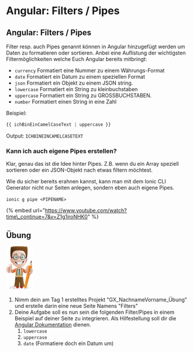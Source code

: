 # Angular: Filters / Pipes

## Angular: Filters / Pipes

Filter resp. auch Pipes genannt können in Angular hinzugefügt werden um Daten zu formatieren oder sortieren. Anbei eine Auflistung der wichtigsten Filtermöglichkeiten welche Euch Angular bereits mitbringt:

* `currency` Formatiert eine Nummer zu einem Währungs-Format
* `date` Formatiert ein Datum zu einem speziellen Format
* `json` Formatiert ein Objekt zu einem JSON string.
* `lowercase` Formatiert ein String zu kleinbuchstaben
* `uppercase` Formatiert ein String zu GROSSBUCHSTABEN.
* `number` Formatiert einen String in eine Zahl

Beispiel:

```javascript
{{ ichBinEinCamelCaseText | uppercase }}
```

Output: `ICHBINEINCAMELCASETEXT`

### Kann ich auch eigene Pipes erstellen?

Klar, genau das ist die Idee hinter Pipes. Z.B. wenn du ein Array speziell sortieren oder ein JSON-Objekt nach etwas filtern möchtest.

Wie du sicher bereits erahnen kannst, kann man mit dem Ionic CLI Generator nicht nur Seiten anlegen, sondern eben auch eigene Pipes.

`ionic g pipe <PIPENAME>`

{% embed url="https://www.youtube.com/watch?time\_continue=7&v=Z1g1iroNHK0" %}

## Übung

![](../.gitbook/assets/ralph_uebung.png)

1. Nimm dein am Tag 1 erstelltes  Projekt "GX\_NachnameVorname\_Übung" und erstelle darin eine neue Seite Namens "Filters" 
2. Deine Aufgabe soll es nun sein die folgenden Filter/Pipes in einem Beispiel auf deiner Seite zu integrieren. Als Hilfestellung soll dir die [Angular Dokumentation](https://angular.io/guide/pipes) dienen.
   1. `lowercase`
   2. `uppercase`
   3. `date` \(Formatiere doch ein Datum um\)

